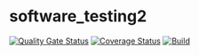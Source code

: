 # software_testing2
[![Quality Gate Status](https://sonarcloud.io/api/project_badges/measure?project=DRWILLS5432_software-testing2-&metric=alert_status)](https://sonarcloud.io/summary/new_code?id=DRWILLS5432_software-testing2-)
<a href='https://coveralls.io/github/DRWILLS5432/software-testing2-?branch=main'><img src='https://coveralls.io/repos/github/DRWILLS5432/software-testing2-/badge.svg?branch=main' alt='Coverage Status' /></a>
[![Build](https://github.com/DRWILLS5432/software_testing2/actions/workflows/build.yml/badge.svg)](https://github.com/DRWILLS5432/software_testing2/actions/workflows/build.yml)
